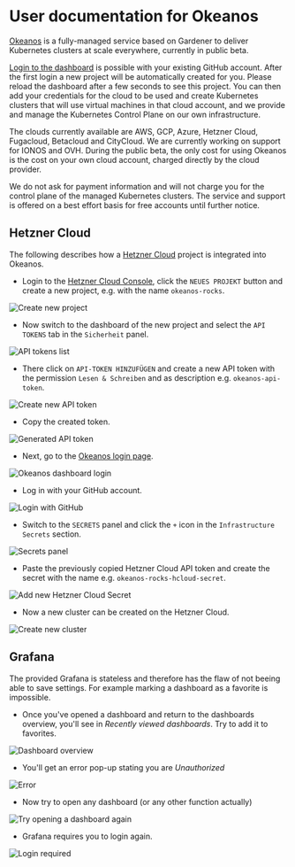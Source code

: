 # User documentation for Okeanos

[Okeanos](https://okeanos.dev/) is a fully-managed service based on Gardener
to deliver Kubernetes clusters at scale everywhere, currently in public beta.

[Login to the dashboard](https://dashboard.okeanos.dev) is possible with your
existing GitHub account. After the first login a new project will be
automatically created for you. Please reload the dashboard after a few seconds
to see this project. You can then add your credentials for the cloud to be used
and create Kubernetes clusters that will use virtual machines in that cloud
account, and we provide and manage the Kubernetes Control Plane on our own
infrastructure.

The clouds currently available are AWS, GCP, Azure, Hetzner Cloud, Fugacloud,
Betacloud and CityCloud. We are currently working on support for IONOS and OVH.
During the public beta, the only cost for using Okeanos is the cost on your
own cloud account, charged directly by the cloud provider.

We do not ask for payment information and will not charge you for the control
plane of the managed Kubernetes clusters. The service and support is offered
on a best effort basis for free accounts until further notice.

## Hetzner Cloud

The following describes how a [Hetzner Cloud](https://www.hetzner.com/de/cloud)
project is integrated into Okeanos.

* Login to the [Hetzner Cloud Console](https://console.hetzner.cloud/projects), click the
  ``NEUES PROJEKT`` button and create a new project, e.g. with the name ``okeanos-rocks``.

![Create new project](/images/hcloud/create-new-project.png)

* Now switch to the dashboard of the new project and select the
  ``API TOKENS`` tab in the ``Sicherheit`` panel.

![API tokens list](/images/hcloud/security-api-tokens.png)

* There click on ``API-TOKEN HINZUFÜGEN`` and create a new API token with the permission
  ``Lesen & Schreiben`` and as description e.g. ``okeanos-api-token``.

![Create new API token](/images/hcloud/create-new-api-token.png)

* Copy the created token.

![Generated API token](/images/hcloud/generated-api-token.png)

* Next, go to the [Okeanos login page](https:/dashboard.okeanos.dev).

![Okeanos dashboard login](/images/dashboard-login.png)

* Log in with your GitHub account.

![Login with GitHub](/images/dashboard-login-dex.png)

* Switch to the ``SECRETS`` panel and click the ``+`` icon in the
  ``Infrastructure Secrets`` section.

![Secrets panel](/images/dashboard-secrets.png)

* Paste the previously copied Hetzner Cloud API token and create the secret with
  the name e.g. ``okeanos-rocks-hcloud-secret``.

![Add new Hetzner Cloud Secret](/images/dashboard-secrets-new-hcloud.png)

* Now a new cluster can be created on the Hetzner Cloud.

![Create new cluster](/images/dashboard-clusters-create.png)

## Grafana

The provided Grafana is stateless and therefore has the flaw of not
beeing able to save settings. For example marking a dashboard as a
favorite is impossible.

* Once you've opened a dashboard and return to the dashboards overview,
you'll see in *Recently viewed dashboards*. Try to add it to favorites.

![Dashboard overview](/images/grafana/grafana_error_try_to_add_favorite.png)

* You'll get an error pop-up stating you are *Unauthorized*

![Error](/images/grafana/grafana_error_unauthorized_notification.png)

* Now try to open any dashboard (or any other function actually)

![Try opening a dashboard again](/images/grafana/grafana_error_click_on_dashboard_again.png)

* Grafana requires you to login again.

![Login required](/images/grafana/grafana_error_login_required.png)
